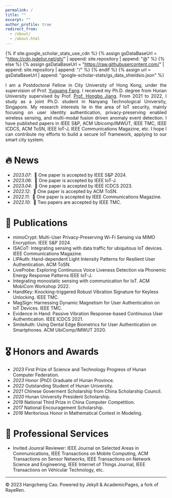 ```yaml
---
permalink: /
title: ""
excerpt: ""
author_profile: true
redirect_from: 
  - /about/
  - /about.html
---
```


{% if site.google_scholar_stats_use_cdn %}
{% assign gsDataBaseUrl = "https://cdn.jsdelivr.net/gh/" | append: site.repository | append: "@" %}
{% else %}
{% assign gsDataBaseUrl = "https://raw.githubusercontent.com/" | append: site.repository | append: "/" %}
{% endif %}
{% assign url = gsDataBaseUrl | append: "google-scholar-stats/gs_data_shieldsio.json" %}

<span class='anchor' id='about-me'></span>
<p style="text-align:justify; text-justify:inter-ideograph;">
I am a Postdoctoral Fellow in City University of Hong Kong, under the supervision of Prof. <a href="https://www.cs.cityu.edu.hk/~yugufang/" title="Supervisor">Yuguang Fang</a>. I received my Ph.D. degree  from Hunan University supervised by Prof. <a href="https://hongbojiang2004.github.io/en/" title="Supervisor">Prof. Hongbo Jiang</a>. From 2021 to 2022, I study as a joint Ph.D. student in Nanyang Technological University, Singapore. My research interests lie in the area of IoT security, mainly focusing on user identity authentication, privacy-preserving enabled wireless sensing, and multi-modal fusion driven anomaly event detection. I have published papers in IEEE S&P, ACM Ubicomp/IMWUT, IEEE TMC, IEEE ICDCS, ACM ToSN, IEEE IoT-J, IEEE Communications Magazine, etc. I hope I can contribute my efforts to build a secure IoT framework, applying to our smart city system. 
</p>



# 🔥 News
- *2023.07*: &nbsp;🎉 One paper is accepted by IEEE S&P 2024. 
- *2023.06*: &nbsp;🎉 One paper is accepted by IEEE IoT-J.
- *2023.04*: &nbsp;🎉 One paper is accepted by IEEE ICDCS 2023.
- *2022.12*: &nbsp;🎉 One paper is accepted by ACM ToSN.
- *2022.11*: &nbsp;🎉 One paper is accepted by IEEE Communications Magazine.
- *2022.10*: &nbsp;🎉 Two papers are accepted by IEEE TMC.


# 📝 Publications
- mimoCrypt: Multi-User Privacy-Preserving Wi-Fi Sensing via MIMO Encryption. IEEE S&P 2024.
- ISACoT: Integrating sensing with data traffic for ubiquitous IoT devices. IEEE Communications Magazine.
- LIPAuth: Hand-dependent Light Intensity Patterns for Resilient User Authentication. ACM ToSN.
- LiveProbe: Exploring Continuous Voice Liveness Detection via Phonemic Energy Response Patterns IEEE IoT-J.
- Integrating monostatic sensing with communication for IoT. ACM MobiCom Workshop 2022.
- HandKey: Knocking-triggered Robust Vibration Signature for Keyless Unlocking. IEEE TMC.
- MagSign: Harnessing Dynamic Magnetism for User Authentication on IoT Devices. IEEE TMC.
- Evidence in Hand: Passive Vibration Response-based Continuous User Authentication. IEEE ICDCS 2021.
- SmileAuth: Using Dental Edge Biometrics for User Authentication on Smartphones. ACM UbiComp/IMWUT 2020.
                

# 🎖 Honors and Awards
- *2023* First Prize of Science and Technology Progress of Hunan Computer Federation.
- *2023* Honor (PhD) Graduate of Hunan Province. 
- *2022* Outstanding Student of Hunan University.
- *2021* Chinese Goverment Scholarship from China Scholarship Council. 
- *2020* Hunan University President Scholarship.  
- *2019* National Third Prize in China Computer Competition. 
- *2017* National Encouragement Scholarship. 
- *2016* Meritorious Honor in Mathematical Contest in Modeling. 

# 📖 Professional Services
- Invited Jounral Reviewer: IEEE Journal on Selected Areas in Communications, IEEE Transactions on Mobile Computing, ACM Transactions on Sensor Networks, IEEE Transactions on Network Science and Engineering, IEEE Internet of Things Journal,  IEEE Transactions on Vehicular Technology, etc.

--------------------------------------------------------------------------------------------------------------------------------------------------------------------------------
© 2023 Hangcheng Cao. Powered by Jekyll & AcademicPages, a fork of RayeRen.

